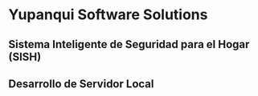 # Yupanqui Software Solutions
## Sistema Inteligente de Seguridad para el Hogar (SISH)
## Desarrollo de Servidor Local

